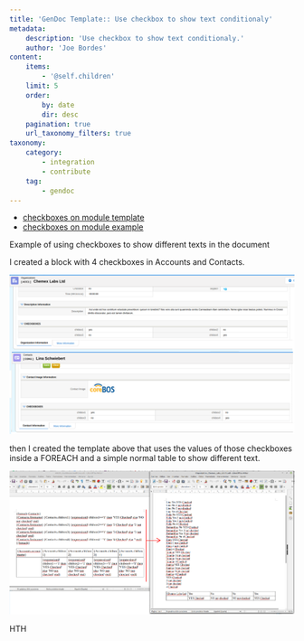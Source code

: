 ```yaml
---
title: 'GenDoc Template:: Use checkbox to show text conditionaly'
metadata:
    description: 'Use checkbox to show text conditionaly.'
    author: 'Joe Bordes'
content:
    items:
        - '@self.children'
    limit: 5
    order:
        by: date
        dir: desc
    pagination: true
    url_taxonomy_filters: true
taxonomy:
    category:
        - integration
        - contribute
    tag:
        - gendoc
---
```


- [checkboxes on module template](../checkbox_expression_conditions.odt)
- [checkboxes on module example](../organization_chemex_labs_ltd.odt)

Example of using checkboxes to show different texts in the document

I created a block with 4 checkboxes in Accounts and Contacts.

![checkboxes on module](checkboxesonmodules.png?width=100%)

then I created the template above that uses the values of those checkboxes inside a FOREACH and a simple normal table to show different text.

![checkboxes gendoc example](gendoccheckboxesexampe.png?width=100%)

HTH
